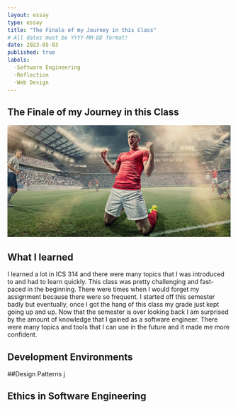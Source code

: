 ```yaml
---
layout: essay
type: essay
title: "The Finale of my Journey in this Class"
# All dates must be YYYY-MM-DD format!
date: 2023-05-03
published: true
labels:
  -Software Engineering
  -Reflection
  -Web Design
---
```


## The Finale of my Journey in this Class
<img src="../img/goal.jpg">

## What I learned
I learned a lot in ICS 314 and there were many topics that I was introduced to and had to learn quickly. This class was pretty challenging and fast-paced in the beginning. There were times when I would forget my assignment because there were so frequent. I started off this semester badly but eventually, once I got the hang of this class my grade just kept going up and up. Now that the semester is over looking back I am surprised by the amount of knowledge that I gained as a software engineer. There were many topics and tools that I can use in the future and it made me more confident.

## Development Environments


##Design Patterns
j

## Ethics in Software Engineering

